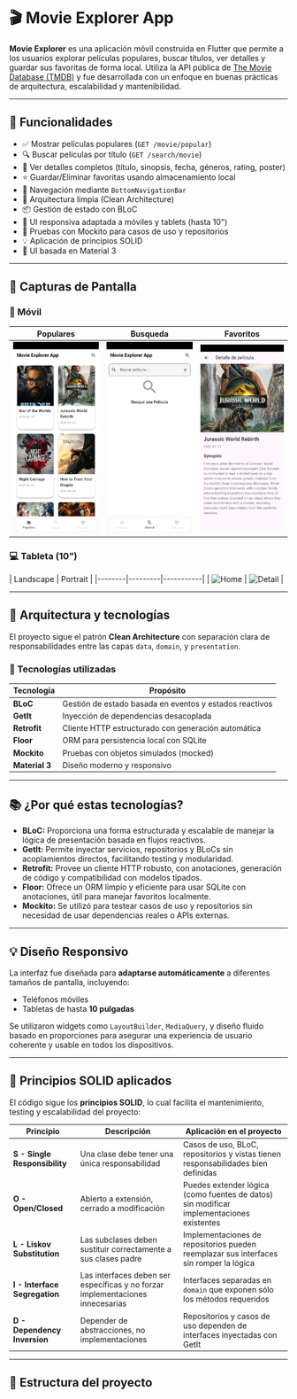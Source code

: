 # 🎬 Movie Explorer App

**Movie Explorer** es una aplicación móvil construida en Flutter que permite a los usuarios explorar películas populares, buscar títulos, ver detalles y guardar sus favoritas de forma local. Utiliza la API pública de [The Movie Database (TMDB)](https://www.themoviedb.org/) y fue desarrollada con un enfoque en buenas prácticas de arquitectura, escalabilidad y mantenibilidad.

---

## 🚀 Funcionalidades

- ✅ Mostrar películas populares (`GET /movie/popular`)
- 🔍 Buscar películas por título (`GET /search/movie`)
- 📄 Ver detalles completos (título, sinopsis, fecha, géneros, rating, poster)
- ⭐ Guardar/Eliminar favoritas usando almacenamiento local
- 🧭 Navegación mediante `BottomNavigationBar`
- 🧱 Arquitectura limpia (Clean Architecture)
- 📦 Gestión de estado con BLoC
- 📐 UI responsiva adaptada a móviles y tablets (hasta 10")
- 🧪 Pruebas con Mockito para casos de uso y repositorios
- 💡 Aplicación de principios SOLID
- 🎨 UI basada en Material 3

---

## 📸 Capturas de Pantalla

### 📱 Móvil

| Populares | Busqueda | Favoritos |
|--------|---------|-----------|
| ![Home](pictures/mobile1.jpg) | ![Detail](pictures/mobile2.jpg) | ![Favorites](pictures/mobile3.jpg) |

### 💻 Tableta (10”)

| Landscape | Portrait |
|--------|---------|-----------|
| ![Home](screenshots/tablet1.jpg) | ![Detail](screenshots/table2.jpg) |

---

## 🧱 Arquitectura y tecnologías

El proyecto sigue el patrón **Clean Architecture** con separación clara de responsabilidades entre las capas `data`, `domain`, y `presentation`.

### 🔧 Tecnologías utilizadas

| Tecnología     | Propósito                                                         |
|----------------|-------------------------------------------------------------------|
| **BLoC**        | Gestión de estado basada en eventos y estados reactivos          |
| **GetIt**       | Inyección de dependencias desacoplada                            |
| **Retrofit**    | Cliente HTTP estructurado con generación automática              |
| **Floor**       | ORM para persistencia local con SQLite                           |
| **Mockito**     | Pruebas con objetos simulados (mocked)                           |
| **Material 3**  | Diseño moderno y responsivo                                       |

---

## 📚 ¿Por qué estas tecnologías?

- **BLoC:** Proporciona una forma estructurada y escalable de manejar la lógica de presentación basada en flujos reactivos.
- **GetIt:** Permite inyectar servicios, repositorios y BLoCs sin acoplamientos directos, facilitando testing y modularidad.
- **Retrofit:** Provee un cliente HTTP robusto, con anotaciones, generación de código y compatibilidad con modelos tipados.
- **Floor:** Ofrece un ORM limpio y eficiente para usar SQLite con anotaciones, útil para manejar favoritos localmente.
- **Mockito:** Se utilizó para testear casos de uso y repositorios sin necesidad de usar dependencias reales o APIs externas.

---

## 💡 Diseño Responsivo

La interfaz fue diseñada para **adaptarse automáticamente** a diferentes tamaños de pantalla, incluyendo:

- Teléfonos móviles
- Tabletas de hasta **10 pulgadas**

Se utilizaron widgets como `LayoutBuilder`, `MediaQuery`, y diseño fluido basado en proporciones para asegurar una experiencia de usuario coherente y usable en todos los dispositivos.

---

## 🧭 Principios SOLID aplicados

El código sigue los **principios SOLID**, lo cual facilita el mantenimiento, testing y escalabilidad del proyecto:

| Principio | Descripción | Aplicación en el proyecto |
|----------|-------------|----------------------------|
| **S - Single Responsibility** | Una clase debe tener una única responsabilidad | Casos de uso, BLoC, repositorios y vistas tienen responsabilidades bien definidas |
| **O - Open/Closed** | Abierto a extensión, cerrado a modificación | Puedes extender lógica (como fuentes de datos) sin modificar implementaciones existentes |
| **L - Liskov Substitution** | Las subclases deben sustituir correctamente a sus clases padre | Implementaciones de repositorios pueden reemplazar sus interfaces sin romper la lógica |
| **I - Interface Segregation** | Las interfaces deben ser específicas y no forzar implementaciones innecesarias | Interfaces separadas en `domain` que exponen sólo los métodos requeridos |
| **D - Dependency Inversion** | Depender de abstracciones, no implementaciones | Repositorios y casos de uso dependen de interfaces inyectadas con GetIt |

---

## 📂 Estructura del proyecto

